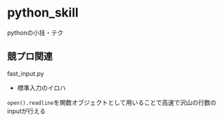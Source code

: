 # python_skill
pythonの小技・テク

## 競プロ関連
fast_input.py

* 標準入力のイロハ

```open().readline```を関数オブジェクトとして用いることで高速で沢山の行数のinputが行える
